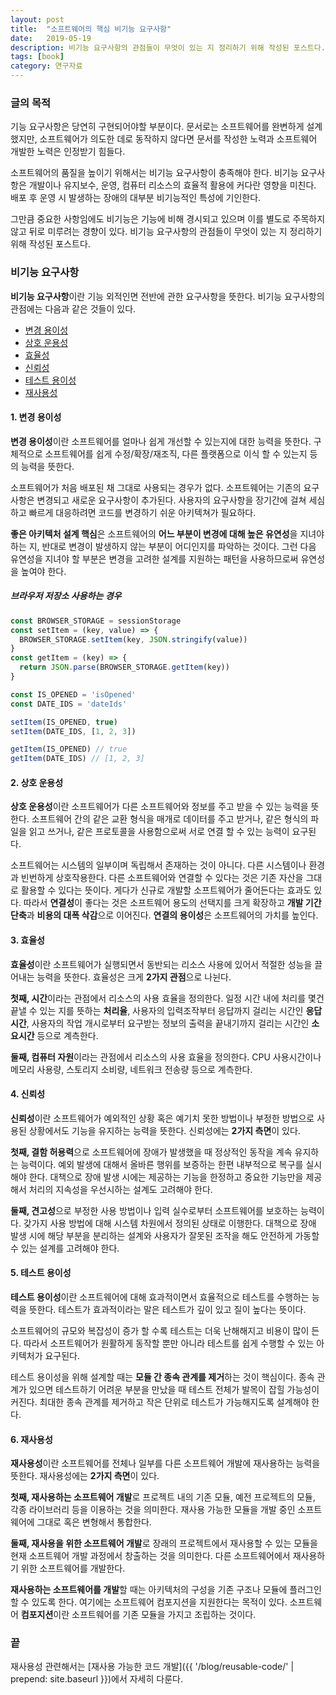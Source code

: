 ```yaml
---
layout: post
title:  "소프트웨어의 핵심 비기능 요구사항"
date:   2019-05-19
description: 비기능 요구사항의 관점들이 무엇이 있는 지 정리하기 위해 작성된 포스트다.
tags: [book]
category: 연구자료
---
```

### 글의 목적
기능 요구사항은 당연히 구현되어야할 부분이다.
문서로는 소프트웨어를 완변하게 설계했지만, 소프트웨어가 의도한 데로 동작하지 않다면
문서를 작성한 노력과 소프트웨어 개발한 노력은 인정받기 힘들다.

소프트웨어의 품질을 높이기 위해서는 비기능 요구사항이 충족해야 한다.
비기능 요구사항은 개발이나 유지보수, 운영, 컴퓨터 리소스의 효율적 활용에 커다란 영향을 미친다. 배포 후 운영 시 발생하는 장애의 대부분 비기능적인 특성에 기인한다.

그만큼 중요한 사항임에도 비기능은 기능에 비해 경시되고 있으며 이를 별도로 주목하지 않고
뒤로 미루려는 경향이 있다. 비기능 요구사항의 관점들이 무엇이 있는 지 정리하기 위해 작성된 포스트다.

### 비기능 요구사항
**비기능 요구사항**이란 기능 외적인면 전반에 관한 요구사항을 뜻한다. 
비기능 요구사항의 관점에는 다음과 같은 것들이 있다.

- [변경 용이성](#1-변경-용이성)
- [상호 운용성](#2-상호-운용성)
- [효율성](#3-효율성)
- [신뢰성](#4-신뢰성)
- [테스트 용이성](#5-테스트-용이성)
- [재사용성](#6-재사용성)

#### 1. 변경 용이성
**변경 용이성**이란 소프트웨어를 얼마나 쉽게 개선할 수 있는지에 대한 능력을 뜻한다. 구체적으로 소프트웨어를 쉽게 수정/확장/재조직, 다른 플랫폼으로 이식 할 수 있는지 등의 능력을 뜻한다.

소프트웨어가 처음 배포된 채 그대로 사용되는 경우가 없다.
소프트웨어는 기존의 요구사항은 변경되고 새로운 요구사항이 추가된다.
사용자의 요구사항을 장기간에 걸쳐 세심하고 빠르게 대응하려면 코드를 변경하기 쉬운 아키텍쳐가 필요하다.

**좋은 아키텍처 설계 핵심**은 소프트웨어의 **어느 부분이 변경에 대해 높은 유연성**을 지녀야 하는 지, 반대로 변경이 발생하지 않는 부분이 어디인지를 파악하는 것이다.
그런 다음 유연성을 지녀야 할 부분은 변경을 고려한 설계를 지원하는 패턴을
사용하므로써 유연성을 높여야 한다.

##### 브라우저 저장소 사용하는 경우
```js
const BROWSER_STORAGE = sessionStorage
const setItem = (key, value) => {
  BROWSER_STORAGE.setItem(key, JSON.stringify(value))
}
const getItem = (key) => {
  return JSON.parse(BROWSER_STORAGE.getItem(key))
}
```
```js
const IS_OPENED = 'isOpened'
const DATE_IDS = 'dateIds'

setItem(IS_OPENED, true)
setItem(DATE_IDS, [1, 2, 3])

getItem(IS_OPENED) // true
getItem(DATE_IDS) // [1, 2, 3]
```

#### 2. 상호 운용성
**상호 운용성**이란 소프트웨어가 다른 소프트웨어와 정보를 주고 받을 수 있는 능력을 뜻한다. 소프트웨어 간의 같은 교환 형식을 매개로 데이터를 주고 받거나, 같은 형식의 파일을 읽고 쓰거나, 같은 프로토콜을 사용함으로써 서로 연결 할 수 있는 능력이 요구된다.

소프트웨어는 시스템의 일부이며 독립해서 존재하는 것이 아니다. 다른 시스템이나 환경과 빈번하게 상호작용한다. 다른 소프트웨어와 연결할 수 있다는 것은 기존 자산을 그대로 활용할 수 있다는 뜻이다. 게다가 신규로 개발할 소프트웨어가 줄어든다는 효과도 있다. 따라서 **연결성**이 좋다는 것은 소프트웨어 용도의 선택지를 크게 확장하고 **개발 기간 단축**과 **비용의 대폭 삭감**으로 이어진다. **연결의 용이성**은 소프트웨어의 가치를 높인다.

#### 3. 효율성
**효율성**이란 소프트웨어가 실행되면서 동반되는 리소스 사용에 있어서 적절한 성능을 끌어내는 능력을 뜻한다. 효율성은 크게 **2가지 관점**으로 나뉜다.

**첫째, 시간**이라는 관점에서 리소스의 사용 효율을 정의한다. 일정 시간 내에 처리를 몇건 끝낼 수 있는 지를 뜻하는 **처리율**, 사용자의 입력조작부터 응답까지 걸리는 시간인 **응답시간**, 사용자의 작업 개시로부터 요구받는 정보의 출력을 끝내기까지 걸리는 시간인 **소요시간** 등으로 계측한다.

**둘째, 컴퓨터 자원**이라는 관점에서 리소스의 사용 효율을 정의한다. CPU 사용시간이나 메모리 사용량, 스토리지 소비량, 네트워크 전송량 등으로 계측한다.

#### 4. 신뢰성
**신뢰성**이란 소프트웨어가 예외적인 상황 혹은 예기치 못한 방법이나 부정한 방법으로 사용된 상황에서도 기능을 유지하는 능력을 뜻한다. 신뢰성에는 **2가지 측면**이 있다.

**첫째, 결함 허용력**으로 소프트웨어에 장애가 발생했을 때 정상적인 동작을 계속 유지하는 능력이다. 예외 발생에 대해서 올바른 행위를 보증하는 한편 내부적으로 복구를 실시해야 한다. 대책으로 장애 발생 시에는 제공하는 기능을 한정하고 중요한 기능만을 제공해서 처리의 지속성을 우선시하는 설계도 고려해야 한다.

**둘째, 견고성**으로 부정한 사용 방법이나 입력 실수로부터 소프트웨어를 보호하는 능력이다. 갖가지 사용 방법에 대해 시스템 차원에서 정의된 상태로 이행한다.
대책으로 장애 발생 시에 해당 부분을 분리하는 설계와 사용자가 잘못된 조작을 해도 안전하게 가동할 수 있는 설계를 고려해야 한다.

#### 5. 테스트 용이성
**테스트 용이성**이란 소프트웨어에 대해 효과적이면서 효율적으로 테스트를 수행하는 능력을 뜻한다. 테스트가 효과적이라는 말은 테스트가 깊이 있고 질이 높다는 뜻이다.

소프트웨어의 규모와 복잡성이 증가 할 수록 테스트는 더욱 난해해지고 비용이 많이 든다. 따라서 소프트웨어가 원활하게 동작할 뿐만 아니라 테스트를 쉽게 수행할 수 있는 아키텍처가 요구된다.

테스트 용이성을 위해 설계할 때는 **모듈 간 종속 관계를 제거**하는 것이 핵심이다. 종속 관계가 있으면 테스트하기 어려운 부분을 만났을 때 테스트 전체가 발목이 잡힐 가능성이 커진다. 최대한 종속 관계를 제거하고 작은 단위로 테스트가 가능해지도록 설계해야 한다.

#### 6. 재사용성
**재사용성**이란 소프트웨어를 전체나 일부를 다른 소프트웨어 개발에 재사용하는 능력을 뜻한다. 재사용성에는 **2가지 측면**이 있다.

**첫째, 재사용하는 소프트웨어 개발**로 프로젝트 내의 기존 모듈, 예전 프로젝트의 모듈, 각종 라이브러리 등을 이용하는 것을 의미한다. 재사용 가능한 모듈을 개발 중인 소프트웨어에 그대로 혹은 변형해서 통합한다.

**둘째, 재사용을 위한 소프트웨어 개발**로 장래의 프로젝트에서 재사용할 수 있는 모듈을 현재 소프트웨어 개발 과정에서 창출하는 것을 의미한다. 다른 소프트웨어에서 재사용하기 위한 소프트웨어를 개발한다.

**재사용하는 소프트웨어를 개발**할 때는 아키텍처의 구성을 기존 구조나 모듈에 플러그인 할 수 있도록 한다. 여기에는 소프트웨어 컴포지션을 지원한다는 목적이 있다. 소프트웨어 **컴포지션**이란 소프트웨어를 기존 모듈을 가지고 조립하는 것이다.

### 끝
재사용성 관련해서는 [재사용 가능한 코드 개발]({{ '/blog/reusable-code/' | prepend: site.baseurl }})에서 자세히 다룬다.